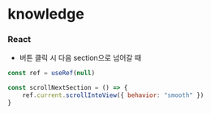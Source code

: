# knowledge

### React
- 버튼 클릭 시 다음 section으로 넘어갈 때
``` JavaScript
const ref = useRef(null)

const scrollNextSection = () => {
    ref.current.scrollIntoView({ behavior: "smooth" })
}
```
